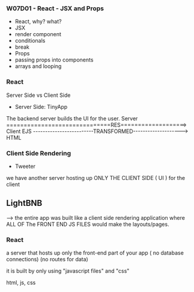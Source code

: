 ### W07D01 - React - JSX and Props

- React, why? what?
- JSX
 - render component
 - conditionals
- break
- Props
- passing props into components
- arrays and looping


### React 

Server Side vs Client Side

- Server Side: TinyApp

The backend server builds the UI for the user. 
Server ==============================RES===================> Client
EJS -------------------------TRANSFORMED--------------------> HTML

### Client Side Rendering 

- Tweeter

we have another server hosting up ONLY THE CLIENT SIDE ( UI ) for the client


## LightBNB

--> the entire app was built like a client side rendering application
where ALL OF The FRONT END JS FILES would make the layouts/pages.


### React 

a server that hosts up only the front-end part of your app ( no database connections)
(no routes for data) 

it is built by only using "javascript files" and "css"

html, js, css